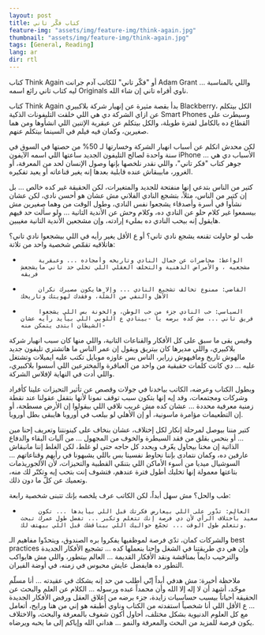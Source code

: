 ```yaml
---
layout: post
title: كتاب فكّر تاني
feature-img: "assets/img/feature-img/think-again.jpg"
thumbnail: "assets/img/feature-img/think-again.jpg"
tags: [General, Reading]
lang: ar
dir: rtl
---
```


كتاب Think Again أو "فكّر تاني" للكاتب آدم جرانت Adam Grant ... واللي بالمناسبة ليه كتاب تاني رائع اسمه Originals ناوي أقراه تاني إن شاء الله.
 
كتاب Think Again بدأ بقصة مثيرة عن إنهيار شركة بلاكبيري Blackberry، الكل بيتكلم عن ازاي الشركة دي هي اللي خلقت التليفونات الذكية Smart Phones وسيطرت على القطاع ده بالكامل لفترة طويلة، والكل بيتكلم عن عبقرية الإتنين اللي انشأوها ومن هما صغيرين، وكمان فيه فيلم في السينما بيتكلم عنهم.
 
لكن محدش اتكلم عن أسباب انهيار الشركة وخسارتها لـ 50% من حصتها في السوق في سنة واحدة لصالح التليفون الجديد ساعتها اللي اسمه الآيفون iPhone ... الأسباب دي هي جوهر كتاب "فكر تاني"، واللي نقدر نلخصها بإنها وصول الإنسان لحد من المعرفة، أو الغرور، مابيبقاش عنده قابلية بعدها إنه يغير قناعاته أو يعيد تفكيره.
 
كتير من الناس بتدعي إنها منفتحة للجديد والمتغيرات، لكن الحقيقة غير كده خالص ... بل إن كتير من الناس، مثلاً، بتشجع النادي الفلاني مش عشان هو أحسن نادي، لكن عشان نشأوا في أسرة وأصدقاء يشجعوا نفس النادي، وطول الوقت من وهما صغيرين مش بيسمعوا غير كلام حلو عن النادي ده، وكلام وحش عن الأندية التانية ... ولو سألت حد فيهم هايقول إنه بيحب النادي ده بمليء إرادته، وإن مشجعين الأندية التانية مغيبين.
 
طب لو حاولت تقنعه يشجع نادي تاني؟ أو ع الأقل يغير رأيه في اللي بيشجعوا نادي تاني؟ هاتلاقيه تقمّص شخصية واحد من تلاتة:
-          الواعظ: محاضرات عن جمال النادي وتاريخه وأمجاده ... وعبقرية مشجعيه ، والأمراض الذهنية والتخلف العقلي اللي تخلي حد تاني مايشجعش فريقه
-          القاضي: ممنوع تخالف تشجيع النادي ... وإلا هايكون مصيرك نكران الأهل والنفي من الشلّة، وفقدك لهويتك وتاريخك
-          السياسي: حب النادي جزء من حب الوطن، والخونة بس اللي يشجعوا فريق تاني ... مش كده برضه يا -بينادي ع اللوبي اللي بيأيد رأيه عشان الشيطان ابتدى يتمكن منه-
 
وقيس بقى ما سبق على كل الأفكار والقناعات التانية، واللي منها كان سبب انهيار شركة بلاكبيري، واللي مديرها كان بيتريق ويقول إن عمر الناس ما هاتشتري تليفون جديد مالهوش تاريخ ومافيهوش زراير، الناس بس عاوزه موبايل تكتب عليه ايميلات وتشتغل عليه ... دي كانت كلمات حقيقية من واحد من العباقرة والمخترعين اللي أسسوا بلاكبيري، واللي أدت في النهاية لإفلاس الشركة.
 
وبطول الكتاب وعرضه، الكاتب بياخدنا في جولات وقصص عن تأثير التحيزات علينا كأفراد وشركات ومجتمعات، وقد إيه إنها بتكون سبب توقف نمونا لأنها بتقفل عقولنا عند نقطة زمنية معرفية محددة ... عشان كده مش غريب نلاقي اللي بيقولوا إن الأرض مسطحة، أو إن التطعيمات مؤامرة ماسونية، أو إن الأهلي لو بيلعب في أوروبا هايبقى بطل أوروبا.
 
كتير مننا بيوصل لمرحلة إنكار لكل إختلاف، عشان بنخاف على كينونتنا وتعريف إحنا مين ... أو بنحس بقلق من فقد السيطرة والخوف من المجهول ... من آليات البقاء والدفاع الذاتية إن مخنا بيحاول يعّرف ويحدد كل حاجه حتى لو غلط، لكن الغلط إننا مانبقاش عارفين ده، وكمان نتمادى بإننا نحاوط نفسينا بس باللي يشبهونا في رأيهم وقناعاتهم ... السوشيال ميديا من أسوء الأماكن اللي بتنمّي القطبية والتحيزات، لأن الألجوريذمات بتاعتها معمولة إنها تخليك أطول فترة عندهم، فتشوف إنت بتحب إيه وتكتّر لك منه، وتعميك عن كلّ ما دون ذلك.
 
طب والحل؟ مش سهل أبداً، لكن الكاتب عرف يلخصه بإنك تتبنى شخصية رابعة:
-          العالِم: تدّور على اللي بيعارض فكرتك قبل اللي بيأيدها ... تكون سعيد باختلاف الرأي لأن دي فرصة إنك تتعلم وتكبر ... تفضل طول عمرك تبحث وتتعلم طول الوقت ... تجمّع حواليك اللي بيناقشك قبل اللي بيهتف لك.

والشركات كمان، تدّي فرصة لموظفيها يفكروا بره الصندوق، ويتحدّوا مفاهيم الـ best practices وإن هي دي طريقتنا في الشغل وإحنا بنعملها كده ... تشجيع الأفكار الجديدة والترحيب دايماً بمناقشة ونقد الأفكار القديمة ... العالم بيتطور، واللي مش هايواكب التطور ده هايفضل عايش محبوس في زمنه، في أوضة الفيران.
 
ملاحظة أخيرة: مش هدفي أبداً إنّي أطلب من حد إنه يشكك في عقيدته ... أنا مسلّم موحّد، أشهد أن لا إله إلا الله وأن محمداً عبده ورسوله ... الكلام عن العلم والبحث عن الحقيقة أحياناً بيسبب حساسيات زايدة، جزء برضه من إغلاق العقل ورفض الأفكار الجديدة ... ع الأقل اللي أنا شخصياً استفدته من الكتاب وناوي أطبقه هو إني من هنا ورايح، أتعامل مع كل العلوم الدنيوية بشكل مختلف، أحاول أكون شغوف بالمعرفة والبحث، والاختلاف يكون فرصة للمزيد من البحث والمعرفة والنمو ... هداني الله وإياكم إلى ما يحبه ويرضاه.

